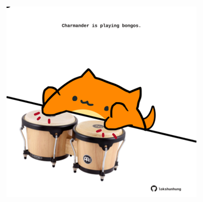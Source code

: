 <!-- built at 26/05/2022, 18:00:51 UTC -->
<p align="center">
  <img width="500" height="500" src="./ReadmeImage.svg">
</p>
